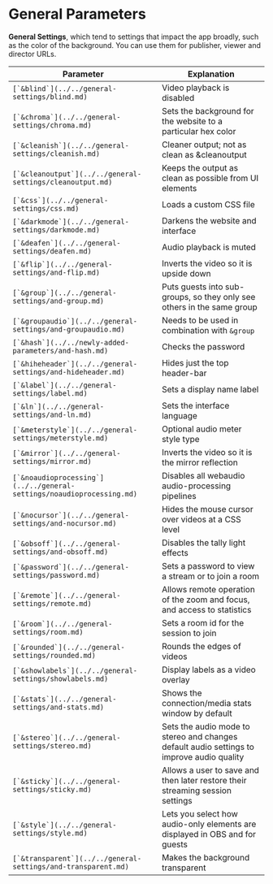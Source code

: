 # General Parameters

**General Settings**, which tend to settings that impact the app broadly, such as the color of the background. You can use them for publisher, viewer and director URLs.

| Parameter                                                               | Explanation                                                                               |
| ----------------------------------------------------------------------- | ----------------------------------------------------------------------------------------- |
| ``[`&blind`](../../general-settings/blind.md)``                         | Video playback is disabled                                                                |
| ``[`&chroma`](../../general-settings/chroma.md)``                       | Sets the background for the website to a particular hex color                             |
| ``[`&cleanish`](../../general-settings/cleanish.md)``                   | Cleaner output; not as clean as \&cleanoutput                                             |
| ``[`&cleanoutput`](../../general-settings/cleanoutput.md)``             | Keeps the output as clean as possible from UI elements                                    |
| ``[`&css`](../../general-settings/css.md)``                             | Loads a custom CSS file                                                                   |
| ``[`&darkmode`](../../general-settings/darkmode.md)``                   | Darkens the website and interface                                                         |
| ``[`&deafen`](../../general-settings/deafen.md)``                       | Audio playback is muted                                                                   |
| ``[`&flip`](../../general-settings/and-flip.md)``                       | Inverts the video so it is upside down                                                    |
| ``[`&group`](../../general-settings/and-group.md)``                     | Puts guests into sub-groups, so they only see others in the same group                    |
| ``[`&groupaudio`](../../general-settings/and-groupaudio.md)``           | Needs to be used in combination with `&group`                                             |
| ``[`&hash`](../../newly-added-parameters/and-hash.md)``                 | Checks the password                                                                       |
| ``[`&hiheheader`](../../general-settings/and-hideheader.md)``           | Hides just the top header-bar                                                             |
| ``[`&label`](../../general-settings/label.md)``                         | Sets a display name label                                                                 |
| ``[`&ln`](../../general-settings/and-ln.md)``                           | Sets the interface language                                                               |
| ``[`&meterstyle`](../../general-settings/meterstyle.md)``               | Optional audio meter style type                                                           |
| ``[`&mirror`](../../general-settings/mirror.md)``                       | Inverts the video so it is the mirror reflection                                          |
| ``[`&noaudioprocessing`](../../general-settings/noaudioprocessing.md)`` | Disables all webaudio audio-processing pipelines                                          |
| ``[`&nocursor`](../../general-settings/and-nocursor.md)``               | Hides the mouse cursor over videos at a CSS level                                         |
| ``[`&obsoff`](../../general-settings/and-obsoff.md)``                   | Disables the tally light effects                                                          |
| ``[`&password`](../../general-settings/password.md)``                   | Sets a password to view a stream or to join a room                                        |
| ``[`&remote`](../../general-settings/remote.md)``                       | Allows remote operation of the zoom and focus, and access to statistics                   |
| ``[`&room`](../../general-settings/room.md)``                           | Sets a room id for the session to join                                                    |
| ``[`&rounded`](../../general-settings/rounded.md)``                     | Rounds the edges of videos                                                                |
| ``[`&showlabels`](../../general-settings/showlabels.md)``               | Display labels as a video overlay                                                         |
| ``[`&stats`](../../general-settings/and-stats.md)``                     | Shows the connection/media stats window by default                                        |
| ``[`&stereo`](../../general-settings/stereo.md)``                       | Sets the audio mode to stereo and changes default audio settings to improve audio quality |
| ``[`&sticky`](../../general-settings/sticky.md)``                       | Allows a user to save and then later restore their streaming session settings             |
| ``[`&style`](../../general-settings/style.md)``                         | Lets you select how audio-only elements are displayed in OBS and for guests               |
| ``[`&transparent`](../../general-settings/and-transparent.md)``         | Makes the background transparent                                                          |
